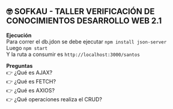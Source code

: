 ## :nerd_face: SOFKAU - TALLER VERIFICACIÓN DE CONOCIMIENTOS DESARROLLO WEB 2.1


**Ejecución**  
Para correr el db.jdon se debe ejecutar `npm install json-server`  
Luego `npm start`  
Y la ruta a consumir es `http://localhost:3000/santos`

**Preguntas**  
:point_right: ¿Qué es AJAX?  
:point_right: ¿Qué es FETCH?  
:point_right: ¿Qué es AXIOS?  
:point_right: ¿Qué operaciones realiza el CRUD?  
